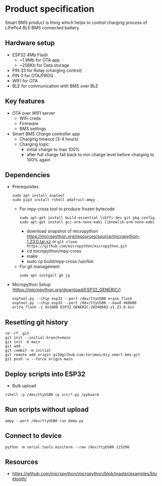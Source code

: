 # Product specification

Smart BMS product is thing which helps to control charging process of LiFePo4 BLE BMS connected battery.

## Hardware setup
- ESP32 4Mb Flash
    - ~1.9Mb for OTA app
    - ~256Kb for Data storage
- PIN 33 for Relay (charging control)
- PIN 0 for OTA/PROG 
- WIFI for OTA
- BLE for communication with BMS over BLE

## Key features
- OTA over WIFI server
    - WiFi creds
    - Firmware
    - BMS settings
- Smart BMS Charge controller app
    - Charging timeout (3-4 hours)
    - Charging logic:
        - initial charge to max 100%
        - after full charge fall back to min charge level before charging to 100% again


## Dependencies
- Prerequisites
    ```
    sudo apt install esptool
    sudo pip3 install rshell adafruit-ampy
    ```
    
    - For mpy-cross tool to produce frozen bytecode 
        ```    
        sudo apt-get install build-essential libffi-dev git pkg-config
        sudo apt-get install gcc-arm-none-eabi libnewlib-arm-none-eabi
        ```
        - download snapshot of micropython https://micropython.org/resources/source/micropython-1.23.0.tar.xz or `git clone https://github.com/micropython/micropython.git`
        - cd micropython/mpy-cross
        - make
        - sudo cp build/mpy-cross /usr/bin
    - For git management
        ```
        sudo apt instgall gh jq
        ```

- Micropython Setup (https://micropython.org/download/ESP32_GENERIC/)
    ```
    esptool.py --chip esp32 --port /dev/ttyUSB0 erase_flash
    esptool.py --chip esp32 --port /dev/ttyUSB0 --baud 460800 write_flash -z 0x1000 ESP32_GENERIC-20240602-v1.23.0.bin
    ```

## Resetting git history
```
rm -rf .git
git init --initial-branch=main
git init -b main
git add .
git commit -m initial
git remote add origin git@github.com:torimos/diy.smart-bms.git
git push -u --force origin main

```

## Deploy scripts into ESP32
- Bulk upload
```
rshell -p /dev/ttyUSB0 cp src/*.py /pyboard
```

## Run scripts without upload
```
ampy --port /dev/ttyUSB0 run demo.py

```

## Connect to device
```
python -m serial.tools.miniterm --raw /dev/ttyUSB0 115200

```

## Resources
- https://github.com/micropython/micropython/blob/master/examples/bluetooth/